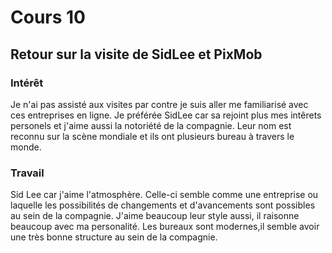 # Cours 10
## Retour sur la visite de SidLee et PixMob

### Intérêt
Je n'ai pas assisté aux visites par contre je suis aller me familiarisé avec ces entreprises en ligne. Je préférée SidLee car sa rejoint plus mes intêrets personels et j'aime aussi la notoriété de la compagnie. Leur nom est reconnu sur la scène mondiale et ils ont plusieurs bureau à travers le monde.

### Travail
Sid Lee car j'aime l'atmosphère. Celle-ci semble comme une entreprise ou laquelle les possibilités de changements et d'avancements sont possibles au sein de la compagnie. J'aime beaucoup leur style aussi, il raisonne beaucoup avec ma personalité. Les bureaux sont modernes,il semble avoir une très bonne structure au sein de la compagnie.
